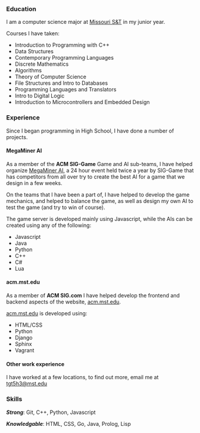 ### Education
I am a computer science major at [Missouri S&T](https://www.mst.edu) in my junior year.

Courses I have taken:
- Introduction to Programming with C++
- Data Structures
- Contemporary Programming Languages
- Discrete Mathematics
- Algorithms
- Theory of Computer Science
- File Structures and Intro to Databases
- Programming Languages and Translators
- Intro to Digital Logic
- Introduction to Microcontrollers and Embedded Design



### Experience
Since I began programming in High School, I have done a number of projects.

#### MegaMiner AI
As a member of the **ACM SIG-Game** Game and AI sub-teams, I have helped organize [MegaMiner AI](https://www.siggame.io), a 24 hour event held twice a year by SIG-Game that has competitors from all over try to create the best AI for a game that we design in a few weeks.

On the teams that I have been a part of, I have helped to develop the game mechanics, and helped to balance the game, as well as design my own AI to test the game (and try to win of course).

The game server is developed mainly using Javascript, while the AIs can be created using any of the following:
- Javascript
- Java
- Python
- C++
- C#
- Lua

#### acm.mst.edu
As a member of **ACM SIG.com** I have helped develop the frontend and backend aspects of the website, [acm.mst.edu](https://acm.mst.edu).

[acm.mst.edu](https://acm.mst.edu) is developed using:
- HTML/CSS
- Python
- Django
- Sphinx
- Vagrant

#### Other work experience
I have worked at a few locations, to find out more, email me at [tgt5h3@mst.edu](mailto:tgt5h3@mst.edu)



### Skills
***Strong***: Git, C++, Python, Javascript

***Knowledgable***: HTML, CSS, Go, Java, Prolog, Lisp
